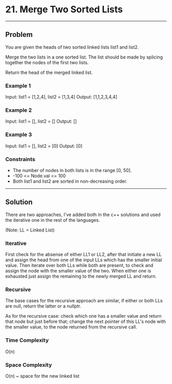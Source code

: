 # 21. Merge Two Sorted Lists

---

## Problem

You are given the heads of two sorted linked lists list1 and list2.

Merge the two lists in a one sorted list. The list should be made by splicing together the nodes of the first two lists.

Return the head of the merged linked list.

### Example 1

Input: list1 = [1,2,4], list2 = [1,3,4]
Output: [1,1,2,3,4,4]

### Example 2

Input: list1 = [], list2 = []
Output: []

### Example 3

Input: list1 = [], list2 = [0]
Output: [0]

### Constraints

- The number of nodes in both lists is in the range [0, 50].
- -100 <= Node.val <= 100
- Both list1 and list2 are sorted in non-decreasing order.

---

## Solution

There are two approaches, I've added both in the c++ solutions and used the iterative one in the rest of the languages.

(Note: LL = Linked List)

### Iterative

First check for the absense of either LL1 or LL2, after that initiate a new LL and assign the head from one of the input LLs which has the smaller initial value. Then iterate over both LLs while both are present, to check and assign the node with the smaller value of the two. When either one is exhausted just assign the remaining to the newly merged LL and return.

### Recursive

The base cases for the recursive approach are similar, if either or both LLs are null, return the latter or a nullptr.

As for the recursive case: check which one has a smaller value and return that node but just before that; change the next pointer of this LL's node with the smaller value, to the node returned from the recursive call.

### Time Complexity

O(n)

### Space Complexity

O(n) ~ space for the new linked list

